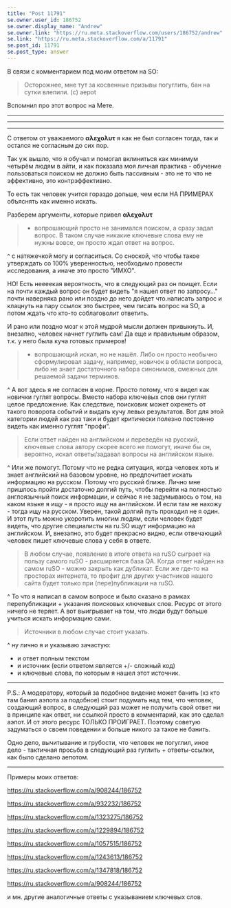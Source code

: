 ```yaml
---
title: "Post 11791"
se.owner.user_id: 186752
se.owner.display_name: "Andrew"
se.owner.link: "https://ru.meta.stackoverflow.com/users/186752/andrew"
se.link: "https://ru.meta.stackoverflow.com/a/11791"
se.post_id: 11791
se.post_type: answer
---
```

<p>В связи с комментарием под моим ответом на SO:</p>
<blockquote>
<p>Осторожнее, мне тут за косвенные призывы погуглить, бан на сутки влепили. (c) aepot</p>
</blockquote>
<p>Вспомнил про этот вопрос на Мете.</p>
<hr />
<hr />
<hr />
<p>С ответом от уважаемого <strong>αλεχολυτ</strong> я как не был согласен тогда, так и остался не согласным до сих пор.</p>
<p>Так уж вышло, что я обучал и помогал вклиниться как минимум четырём людям в айти, и как показала моя личная практика - обучение пользоваться поиском не должно быть пассивным - это не то что не эффективно, это контрэффективно.</p>
<p>То есть так человек учится гораздо дольше, чем если НА ПРИМЕРАХ объяснять как именно искать.</p>
<p>Разберем аргументы, которые привел <strong>αλεχολυτ</strong></p>
<blockquote>
<ul>
<li>вопрошающий просто не занимался поиском, а сразу задал вопрос. В таком случае никакие ключевые слова ему не нужны вовсе, он просто ждал ответ на вопрос.</li>
</ul>
</blockquote>
<p>^ с натяжечкой могу и согласиться. Со сноской, что чтобы такое утверждать со 100% уверенностью, необходимо провести исследования, а иначе это просто &quot;ИМХО&quot;.</p>
<p>НО! Есть неееекая вероятность, что в следующий раз он поищет. Если на почти каждый вопрос он будет видеть &quot;я нашел ответ по запросу...&quot; почти наверняка рано или поздно до него дойдет что.написать запрос и клацнуть на пару ссылок это быстрее, чем писать вопрос на SO, а потом ждать что кто-то соблаговолит ответить.</p>
<p>И рано или поздно мозг к этой мудрой мысли должен привыкнуть. И, внезапно, человек начнет гуглить сам! Да еще и правильным образом, т.к. у него была куча готовых примеров!</p>
<blockquote>
<ul>
<li>вопрошающий искал, но не нашёл. Либо он просто необычно сформулировал задачу, например, новичок в области вопроса, либо не знает достаточного набора синонимов, смежных для решаемой задачи терминов.</li>
</ul>
</blockquote>
<p>^ А вот здесь я не согласен в корне. Просто потому, что я видел как новички гуглят вопросы. Вместо набора ключевых слов они гуглят целое предложение. Как следствие, поисковик может охренеть от такого поворота событий и выдать кучу левых результатов. Вот для этой категории людей как раз таки и будет критически полезно постоянно видеть как именно гуглят &quot;профи&quot;.</p>
<blockquote>
<p>Если ответ найден на английском и переведён на русский, ключевые слова автору скорее всего не помогут, иначе бы он, вероятно, искал ответы/задавал вопросы на английском языке.</p>
</blockquote>
<p>^ Или же помогут.
Потому что не редка ситуация, когда человек хоть и знает английский на базовом уровне, но предпочитает искать информацию на русском. Потому что русский ближе. Лично мне пришлось пройти достаточно долгий путь, чтобы перейти на полностью англоязычный поиск информации, и сейчас я не задумываюсь о том, на каком языке я ищу - я просто ищу на английском. И если там не нахожу - тогда ищу на русском. Уверен, такой долгий путь проходил не я один. И этот путь можно укоротить многим людям, если человек будет видеть, что другие специалисты на ru.SO ищут информацию на английском. И, внезапно, это будет прекрасно видно, если отвечающий человек пишет ключевые слова у себя в ответе.</p>
<blockquote>
<p>В любом случае, появление в итоге ответа на ruSO сыграет на пользу самого ruSO - расширяется база QA. Когда ответ найден на самом ruSO - можно закрыть как дубликат. Если же где-то на просторах интернета, то профит для других участников нашего сайта будет только при (пере)публикации на ruSO.</p>
</blockquote>
<p>^ То что я написал в самом вопросе и было сказано в рамках перепубликации + указания поисковых ключевых слов. Ресурс от этого ничего не теряет. А вот выигрывает на том, что люди будут больше учиться искать информацию сами.</p>
<blockquote>
<p>Источники в любом случае стоит указать.</p>
</blockquote>
<p>^ ну лично я и указываю зачастую:</p>
<ul>
<li>и ответ полным текстом</li>
<li>и источник (если ответом является +/- сложный код)</li>
<li>и ключевые слова, по которым я нашел этот источник.</li>
</ul>
<hr />
<p>P.S.: А модератору, который за подобное видение может банить (хз кто там банил аэпота за подобное) стоит подумать над тем, что человек, создающий вопрос, в следующий раз может не получить свой ответ ни в принципе как ответ, ни ссылкой просто в комментарий, как это сделал аэпот. И от этого ресурс ТОЛЬКО ПРОИГРАЕТ. Поэтому советую задуматься о своем поведении и больше никого за такое не банить.</p>
<p>Одно дело, вычитывание и грубости, что человек не погуглил, иное дело - тактичная просьба в следующий раз гуглить + ответы-ссылки, как было сделано аепотом.</p>
<hr />
<p>Примеры моих ответов:</p>
<p><a href="https://ru.stackoverflow.com/a/908244/186752">https://ru.stackoverflow.com/a/908244/186752</a></p>
<p><a href="https://ru.stackoverflow.com/a/932232/186752">https://ru.stackoverflow.com/a/932232/186752</a></p>
<p><a href="https://ru.stackoverflow.com/a/1323275/186752">https://ru.stackoverflow.com/a/1323275/186752</a></p>
<p><a href="https://ru.stackoverflow.com/a/1229894/186752">https://ru.stackoverflow.com/a/1229894/186752</a></p>
<p><a href="https://ru.stackoverflow.com/a/1057515/186752">https://ru.stackoverflow.com/a/1057515/186752</a></p>
<p><a href="https://ru.stackoverflow.com/a/1243613/186752">https://ru.stackoverflow.com/a/1243613/186752</a></p>
<p><a href="https://ru.stackoverflow.com/a/1347818/186752">https://ru.stackoverflow.com/a/1347818/186752</a></p>
<p><a href="https://ru.stackoverflow.com/a/908244/186752">https://ru.stackoverflow.com/a/908244/186752</a></p>
<p>и мн. другие аналогичные ответы с указыванием ключевых слов.</p>
